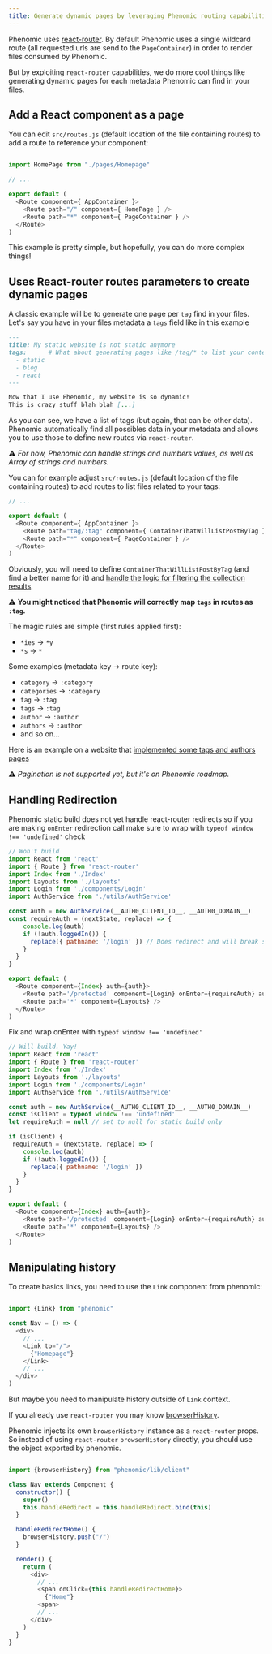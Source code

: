```yaml
---
title: Generate dynamic pages by leveraging Phenomic routing capabilities
---
```


Phenomic uses [react-router](https://github.com/reactjs/react-router).
By default Phenomic uses a single wildcard route
(all requested urls are send to the ``PageContainer``)
in order to render files consumed by Phenomic.

But by exploiting ``react-router`` capabilities, we do more cool things like
generating dynamic pages for each metadata Phenomic can find in your files.

## Add a React component as a page

You can edit ``src/routes.js`` (default location of the file containing routes)
to add a route to reference your component:

```js

import HomePage from "./pages/Homepage"

// ...

export default (
  <Route component={ AppContainer }>
    <Route path="/" component={ HomePage } />
    <Route path="*" component={ PageContainer } />
  </Route>
)
```

This example is pretty simple, but hopefully, you can do more complex things!

## Uses React-router routes parameters to create dynamic pages

A classic example will be to generate one page per `tag` find in your files.
Let's say you have in your files metadata a ``tags`` field like in this example

```md
---
title: My static website is not static anymore
tags:      # What about generating pages like /tag/* to list your content ?
  - static
  - blog
  - react
---

Now that I use Phenomic, my website is so dynamic!
This is crazy stuff blah blah [...]
```

As you can see, we have a list of tags (but again, that can be other data).
Phenomic automatically find all possibles data in your metadata and allows you
to use those to define new routes via ``react-router``.

⚠️ _For now, Phenomic can handle strings and numbers values,
as well as Array of strings and numbers._

You can for example adjust ``src/routes.js``
(default location of the file containing routes)
to add routes to list files related to your tags:

```js
// ...

export default (
  <Route component={ AppContainer }>
    <Route path="tag/:tag" component={ ContainerThatWillListPostByTag } />
    <Route path="*" component={ PageContainer } />
  </Route>
)
```

Obviously, you will need to define ``ContainerThatWillListPostByTag``
(and find a better name for it) and
[handle the logic for filtering the collection results](../collections/).

⚠️ **You might noticed that Phenomic will correctly map ``tags`` in routes as
``:tag``.**

The magic rules are simple (first rules applied first):

- `*ies` → ``*y``
- ``*s`` → ``*``

Some examples (metadata key -> route key):

- ``category`` → ``:category``
- ``categories`` → ``:category``
- ``tag`` → ``:tag``
- ``tags`` → ``:tag``
- ``author`` → ``:author``
- ``authors`` → ``:author``
- and so on...

Here is an example on a website that [implemented some tags and authors pages](https://github.com/putaindecode/putaindecode.io/commit/092a040)

⚠️ _Pagination is not supported yet, but it's on Phenomic roadmap._

## Handling Redirection

Phenomic static build does not yet handle react-router redirects so if you are making `onEnter` redirection call make sure to wrap with `typeof window !== 'undefined'` check

```js
// Won't build
import React from 'react'
import { Route } from 'react-router'
import Index from './Index'
import Layouts from './layouts'
import Login from './components/Login'
import AuthService from './utils/AuthService'

const auth = new AuthService(__AUTH0_CLIENT_ID__, __AUTH0_DOMAIN__)
const requireAuth = (nextState, replace) => {
    console.log(auth)
    if (!auth.loggedIn()) {
      replace({ pathname: '/login' }) // Does redirect and will break static build
    }
  }
}

export default (
  <Route component={Index} auth={auth}>
    <Route path='/protected' component={Login} onEnter={requireAuth} auth={auth} />
    <Route path='*' component={Layouts} />
  </Route>
)

```

Fix and wrap onEnter with `typeof window !== 'undefined'`

```js
// Will build. Yay!
import React from 'react'
import { Route } from 'react-router'
import Index from './Index'
import Layouts from './layouts'
import Login from './components/Login'
import AuthService from './utils/AuthService'

const auth = new AuthService(__AUTH0_CLIENT_ID__, __AUTH0_DOMAIN__)
const isClient = typeof window !== 'undefined'
let requireAuth = null // set to null for static build only

if (isClient) {
 requireAuth = (nextState, replace) => {
    console.log(auth)
    if (!auth.loggedIn()) {
      replace({ pathname: '/login' })
    }
  }
}

export default (
  <Route component={Index} auth={auth}>
    <Route path='/protected' component={Login} onEnter={requireAuth} auth={auth} />
    <Route path='*' component={Layouts} />
  </Route>
)
```

## Manipulating history

To create basics links, you need to use the `Link` component from phenomic:

```js

import {Link} from "phenomic"

const Nav = () => (
  <div>
    // ...
    <Link to="/">
      {"Homepage"}
    </Link>
    // ...
  </div>
)
```

But maybe you need to manipulate history outside of `Link` context.

If you already use `react-router` you may know [browserHistory](https://github.com/ReactTraining/react-router/blob/master/docs/guides/Histories.md).

Phenomic injects its own `browserHistory` instance as a `react-router` props.
So instead of using `react-router` `browserHistory` directly, you should use the object exported by phenomic.

```js

import {browserHistory} from "phenomic/lib/client"

class Nav extends Component {
  constructor() {
    super()
    this.handleRedirect = this.handleRedirect.bind(this)
  }

  handleRedirectHome() {
    browserHistory.push("/")
  }

  render() {
    return (
      <div>
        // ...
        <span onClick={this.handleRedirectHome}>
          {"Home"}
        <span>
        // ...
      </div>
    )
  }
}
```
